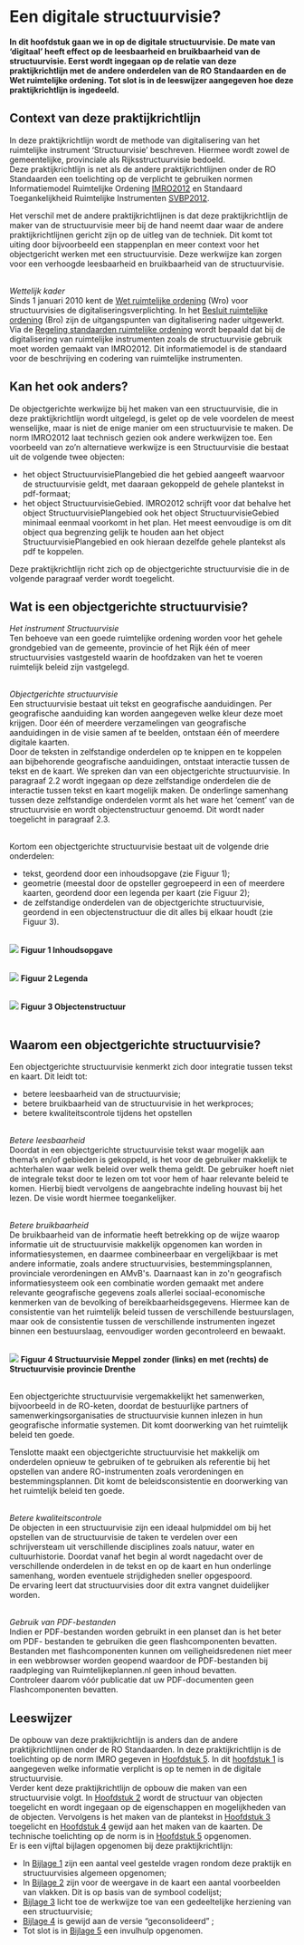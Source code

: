 # Een digitale structuurvisie?

**In dit hoofdstuk gaan we in op de digitale structuurvisie. De mate van
‘digitaal’ heeft effect op de leesbaarheid en bruikbaarheid van de
structuurvisie. Eerst wordt ingegaan op de relatie van deze praktijkrichtlijn
met de andere onderdelen van de RO Standaarden en de Wet ruimtelijke ordening.
Tot slot is in de leeswijzer aangegeven hoe deze praktijkrichtlijn is ingedeeld.**

## Context van deze praktijkrichtlijn 

In deze praktijkrichtlijn wordt de methode van digitalisering van het
ruimtelijke instrument ‘Structuurvisie’ beschreven. Hiermee wordt zowel de
gemeentelijke, provinciale als Rijksstructuurvisie bedoeld.  
Deze praktijkrichtlijn is net als de andere praktijkrichtlijnen onder de RO
Standaarden een toelichting op de verplicht te gebruiken normen Informatiemodel
Ruimtelijke Ordening <a href='https://docs.geostandaarden.nl/ro/imro' target='_blank'>IMRO2012</a> en Standaard Toegankelijkheid Ruimtelijke
Instrumenten <a href='https://docs.geostandaarden.nl/ro/svbp' target='_blank'>SVBP2012</a>.

Het verschil met de andere praktijkrichtlijnen is dat deze praktijkrichtlijn de
maker van de structuurvisie meer bij de hand neemt daar waar de andere
praktijkrichtlijnen gericht zijn op de uitleg van de techniek. Dit komt tot
uiting door bijvoorbeeld een stappenplan en meer context voor het objectgericht
werken met een structuurvisie. Deze werkwijze kan zorgen voor een verhoogde
leesbaarheid en bruikbaarheid van de structuurvisie.
<br/><br/>

*Wettelijk kader*  
Sinds 1 januari 2010 kent de <a href='http://wetten.overheid.nl/BWBR0020449' target='_blank'>Wet ruimtelijke ordening</a> (Wro) voor structuurvisies
de digitaliseringsverplichting. In het <a href='http://wetten.overheid.nl/BWBR0023798' target='_blank'>Besluit ruimtelijke ordening</a> (Bro)
zijn de uitgangspunten van digitalisering nader uitgewerkt. Via de <a href='http://wetten.overheid.nl/BWBR0031829' target='_blank'>Regeling
standaarden ruimtelijke ordening</a> wordt bepaald dat bij de
digitalisering van ruimtelijke instrumenten zoals de structuurvisie gebruik moet
worden gemaakt van IMRO2012. Dit informatiemodel is de standaard voor de
beschrijving en codering van ruimtelijke instrumenten.

## Kan het ook anders? 
De objectgerichte werkwijze bij het maken van een structuurvisie, die in deze
praktijkrichtlijn wordt uitgelegd, is gelet op de vele voordelen de meest
wenselijke, maar is niet de enige manier om een structuurvisie te maken. De norm
IMRO2012 laat technisch gezien ook andere werkwijzen toe. Een voorbeeld van zo’n
alternatieve werkwijze is een Structuurvisie die bestaat uit de volgende twee
objecten:  
- het object StructuurvisiePlangebied die het gebied aangeeft waarvoor de structuurvisie geldt, met daaraan gekoppeld de gehele plantekst in pdf-formaat;  
- het object StructuurvisieGebied. IMRO2012 schrijft voor dat behalve het
    object StructuurvisiePlangebied ook het object StructuurvisieGebied minimaal
    eenmaal voorkomt in het plan. Het meest eenvoudige is om dit object qua
    begrenzing gelijk te houden aan het object StructuurvisiePlangebied en ook
    hieraan dezelfde gehele plantekst als pdf te koppelen.

Deze praktijkrichtlijn richt zich op de objectgerichte structuurvisie die in de
volgende paragraaf verder wordt toegelicht.

## Wat is een objectgerichte structuurvisie? 

*Het instrument Structuurvisie*  
Ten behoeve van een goede ruimtelijke ordening worden voor het gehele
grondgebied van de gemeente, provincie of het Rijk één of meer structuurvisies
vastgesteld waarin de hoofdzaken van het te voeren ruimtelijk beleid zijn
vastgelegd.
<br/><br/>

*Objectgerichte structuurvisie*  
Een structuurvisie bestaat uit tekst en geografische aanduidingen. Per
geografische aanduiding kan worden aangegeven welke kleur deze moet krijgen.
Door één of meerdere verzamelingen van geografische aanduidingen in de visie
samen af te beelden, ontstaan één of meerdere digitale kaarten.  
Door de teksten in zelfstandige onderdelen op te knippen en te koppelen aan
bijbehorende geografische aanduidingen, ontstaat interactie tussen de tekst en
de kaart. We spreken dan van een objectgerichte structuurvisie. In paragraaf 2.2
wordt ingegaan op deze zelfstandige onderdelen die de interactie tussen tekst en
kaart mogelijk maken. De onderlinge samenhang tussen deze zelfstandige
onderdelen vormt als het ware het ‘cement’ van de structuurvisie en wordt
objectenstructuur genoemd. Dit wordt nader toegelicht in paragraaf 2.3.
<br/><br/>

Kortom een objectgerichte structuurvisie bestaat uit de volgende drie
onderdelen:

- tekst, geordend door een inhoudsopgave (zie Figuur 1);
- geometrie (meestal door de opsteller gegroepeerd in een of meerdere kaarten, geordend door een legenda per kaart (zie Figuur 2);
- de zelfstandige onderdelen van de objectgerichte structuurvisie, geordend in een objectenstructuur die dit alles bij elkaar houdt (zie Figuur 3).
<br/><br/>

![](media/71cf7145db0a80bbb56efd3b7255ebed.png)
**Figuur 1 Inhoudsopgave**
<br/><br/>

![](media/3a0957c6bc7280d7bc622bb816d926c8.png)
**Figuur 2 Legenda**
<br/><br/>

![](media/4a47f09c1cce8c6836d8eb89ff0a75d9.png)
**Figuur 3 Objectenstructuur**
<br/><br/>

## Waarom een objectgerichte structuurvisie? 
Een objectgerichte structuurvisie kenmerkt zich door integratie tussen tekst en
kaart. Dit leidt tot:
- betere leesbaarheid van de structuurvisie;
- betere bruikbaarheid van de structuurvisie in het werkproces;
- betere kwaliteitscontrole tijdens het opstellen
<br/><br/>

*Betere leesbaarheid*  
Doordat in een objectgerichte structuurvisie tekst waar mogelijk aan thema’s
en/of gebieden is gekoppeld, is het voor de gebruiker makkelijk te achterhalen
waar welk beleid over welk thema geldt. De gebruiker hoeft niet de integrale
tekst door te lezen om tot voor hem of haar relevante beleid te komen. Hierbij
biedt vervolgens de aangebrachte indeling houvast bij het lezen. De visie wordt
hiermee toegankelijker.
<br/><br/>

*Betere bruikbaarheid*  
De bruikbaarheid van de informatie heeft betrekking op de wijze waarop
informatie uit de structuurvisie makkelijk opgenomen kan worden in
informatiesystemen, en daarmee combineerbaar en vergelijkbaar is met andere
informatie, zoals andere structuurvisies, bestemmingsplannen, provinciale
verordeningen en AMvB's. Daarnaast kan in zo'n geografisch informatiesysteem ook
een combinatie worden gemaakt met andere relevante geografische gegevens zoals
allerlei sociaal-economische kenmerken van de bevolking of
bereikbaarheidsgegevens. Hiermee kan de consistentie van het ruimtelijk beleid
tussen de verschillende bestuurslagen, maar ook de consistentie tussen de
verschillende instrumenten ingezet binnen een bestuurslaag, eenvoudiger worden
gecontroleerd en bewaakt.
<br/><br/>

![](media/f17d7cab1b9a4fc98796e32c33658e6d.png)
**Figuur 4 Structuurvisie Meppel zonder (links) en met (rechts) de
Structuurvisie provincie Drenthe**
<br/><br/>

Een objectgerichte structuurvisie vergemakkelijkt het samenwerken, bijvoorbeeld
in de RO-keten, doordat de bestuurlijke partners of samenwerkingsorganisaties de
structuurvisie kunnen inlezen in hun geografische informatie systemen. Dit komt
doorwerking van het ruimtelijk beleid ten goede.

Tenslotte maakt een objectgerichte structuurvisie het makkelijk om onderdelen
opnieuw te gebruiken of te gebruiken als referentie bij het opstellen van andere
RO-instrumenten zoals verordeningen en bestemmingsplannen. Dit komt de
beleidsconsistentie en doorwerking van het ruimtelijk beleid ten goede.
<br/><br/>

*Betere kwaliteitscontrole*  
De objecten in een structuurvisie zijn een ideaal hulpmiddel om bij het
opstellen van de structuurvisie de taken te verdelen over een schrijversteam uit
verschillende disciplines zoals natuur, water en cultuurhistorie. Doordat vanaf
het begin al wordt nagedacht over de verschillende onderdelen in de tekst en op
de kaart en hun onderlinge samenhang, worden eventuele strijdigheden sneller
opgespoord.  
De ervaring leert dat structuurvisies door dit extra vangnet duidelijker worden.
<br/><br/>

*Gebruik van PDF-bestanden*  
Indien er PDF-bestanden worden gebruikt in een planset dan is het beter om PDF-
bestanden te gebruiken die geen flashcomponenten bevatten. Bestanden met
flashcomponenten kunnen om veiligheidsredenen niet meer in een webbrowser worden
geopend waardoor de PDF-bestanden bij raadpleging van Ruimtelijkeplannen.nl geen
inhoud bevatten.  
Controleer daarom vóór publicatie dat uw PDF-documenten geen Flashcomponenten
bevatten.


## Leeswijzer 

De opbouw van deze praktijkrichtlijn is anders dan de andere praktijkrichtlijnen
onder de RO Standaarden. In deze praktijkrichtlijn is de toelichting op de norm
IMRO gegeven in [Hoofdstuk 5](#H05). In dit [hoofdstuk 1](#H01) is aangegeven welke informatie
verplicht is op te nemen in de digitale structuurvisie.  
Verder kent deze praktijkrichtlijn de opbouw die maken van een structuurvisie
volgt. In [Hoofdstuk 2](#H02) wordt de structuur van objecten toegelicht en wordt
ingegaan op de eigenschappen en mogelijkheden van de objecten. Vervolgens is het
maken van de plantekst in [Hoofdstuk 3](#H03) toegelicht en [Hoofdstuk 4](#H04) gewijd aan het
maken van de kaarten. De technische toelichting op de norm is in [Hoofdstuk 5](#H05)
opgenomen.  
Er is een vijftal bijlagen opgenomen bij deze praktijkrichtlijn:  
-   In [Bijlage 1](#B01) zijn een aantal veel gestelde vragen rondom deze praktijk en
    structuurvisies algemeen opgenomen;  
-   In [Bijlage 2](#B02) zijn voor de weergave in de kaart een aantal voorbeelden van
    vlakken. Dit is op basis van de symbool codelijst;  
-   [Bijlage 3](#B03) licht toe de werkwijze toe van een gedeeltelijke herziening van
    een structuurvisie;  
-   [Bijlage 4](#B04) is gewijd aan de versie “geconsolideerd” ;  
-   Tot slot is in [Bijlage 5](#B05) een invulhulp opgenomen.
